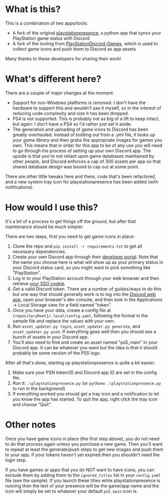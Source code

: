 # What is this?

This is a combination of two apps/tools:

- A fork of the original [playstationpresence](https://github.com/elsorino/playstationpresence), a python
app that syncs your PlayStation game status with Discord
- A fork of the tooling from [PlayStationDiscord-Games](https://github.com/Tustin/PlayStationDiscord-Games),
which is used to collect game icons and push them to Discord as app assets

Many thanks to these developers for sharing their work!

# What's different here?

There are a couple of major changes at the moment:

- Support for non-Windows platforms is removed. I don't have the hardware to support this and wouldn't use
it myself, so in the interest of reducing code complexity and size it has been dropped.
- PS4 is not supported. This is probably not as big of a lift to keep intact, but again: I don't have a PS4
so I'd rather just set it aside.
- The generation and uploading of game icons to Discord has been greatly overhauled. Instead of bulding out
from a .yml file, it looks up *your game library* and then grabs the appropriate images for games you own.
This means that in order for this app to be of any use you will need to go through the process of setting up
your own Discord app. The upside is that you're not reliant upon game databases maintained by other people,
and Discord enforces a cap of 300 assets per app so that shared database design was bound to cap out at some
point.

There are other little tweaks here and there, code that's been refactored, and a new system tray icon for
playstationpresence has been added (with notifications).

# How would I use this?

It's a bit of a process to get things off the ground, but after that maintenance should be much simpler.

There are two steps, first you need to get game icons in place:

1. Clone the repo and `pip install -r requirements.txt` to get all necessary dependencies.
2. Create your own Discord app through their [developer portal](https://discord.com/developers/applications).
Note that the name you choose here is what will show up as your primary status in your Discord status card, so
you might want to pick something like "PlayStation".
3. Log in to your PlayStation account through your web browser and then retrieve 
[your SSO cookie](https://ca.account.sony.com/api/v1/ssocookie).
4. Get a valid Discord token. There are a number of guides/ways to do this but one way that should generally
work is to log into the [Discord web app](https://discord.com/app), open your browser's dev console, and then
look in the Applications -> Local Storage view for a field named "token".
5. Once you have your data, create a config file at `{repositoryRoot}/.local/config.yaml`, following the format
in the sample file and replace the values with your own.
6. Run `asset_updater.py login`, `asset_updater.py generate`, and `asset_updater.py push`. If everything goes
well then you should see a bunch of assets in your Discord app.
7. You'll also need to find and create an asset named "ps5_main" in your Discord app. It can be whatever you
want but the idea is that it should probably be some version of the PS5 logo.

After all that's done, starting up playstationpresence is quite a bit easier:

1. Make sure your PSN token/ID and Discord app ID are set in the config file.
2. Run it: `.\playstationpresence.py` (or `pythonw .\playstationpresence.py` to run in the background)
3. If everything worked you should get a tray icon and a notification to let you know the app has started.
To quit the app, right click the tray icon and choose "Quit".

# Other notes

Once you have game icons in place (the first step above), you do not need to do that process again unless
you purchase a new game. Then you'll want to repeat at least the generate/push steps to get new images
and push them to your app. If your tokens haven't yet expired then you shouldn't need the login step.

If you have games or apps that you do NOT want to have icons, you can exclude them by adding them to
the `ignored_titles` list in your `config.yaml` file (see the sample). If you launch these titles
while playstationpresence is running then the text of your presence will be the game/app name and
the icon will simply be set to whatever your default `ps5_main` icon is.